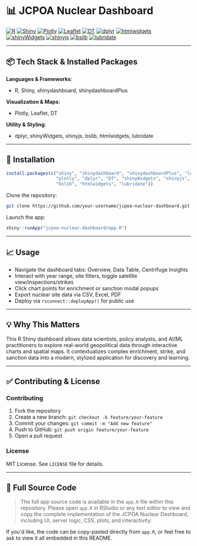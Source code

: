 # 📊 JCPOA Nuclear Dashboard

[![R](https://img.shields.io/badge/-R-276DC3?logo=r)](https://www.r-project.org/)
[![Shiny](https://img.shields.io/badge/-Shiny-1abc9c?logo=rstudio)](https://shiny.posit.co/)
[![Plotly](https://img.shields.io/badge/-Plotly-d62728)](https://plotly.com/)
[![Leaflet](https://img.shields.io/badge/-Leaflet-88cc88?logo=leaflet)](https://leafletjs.com/)
[![DT](https://img.shields.io/badge/-DT-33a02c)](https://rstudio.github.io/DT/)
[![dplyr](https://img.shields.io/badge/-dplyr-1f77b4)](https://dplyr.tidyverse.org/)
[![htmlwidgets](https://img.shields.io/badge/-htmlwidgets-9467bd)](https://www.htmlwidgets.org/)
[![shinyWidgets](https://img.shields.io/badge/-shinyWidgets-ff69b4)](https://github.com/dreamRs/shinyWidgets)
[![shinyjs](https://img.shields.io/badge/-shinyjs-006400)](https://deanattali.com/shinyjs/)
[![bslib](https://img.shields.io/badge/-bslib-5f9ea0)](https://rstudio.github.io/bslib/)
[![lubridate](https://img.shields.io/badge/-lubridate-c44e52)](https://lubridate.tidyverse.org/)

---

## 📦 Tech Stack & Installed Packages

**Languages & Frameworks**:

* R, Shiny, shinydashboard, shinydashboardPlus

**Visualization & Maps**:

* Plotly, Leaflet, DT

**Utility & Styling**:

* dplyr, shinyWidgets, shinyjs, bslib, htmlwidgets, lubridate

---

## 🔧 Installation

```r
install.packages(c("shiny", "shinydashboard", "shinydashboardPlus", "leaflet",
                   "plotly", "dplyr", "DT", "shinyWidgets", "shinyjs",
                   "bslib", "htmlwidgets", "lubridate"))
```

Clone the repository:

```bash
git clone https://github.com/your-username/jcpoa-nuclear-dashboard.git
```

Launch the app:

```r
shiny::runApp("jcpoa-nuclear-dashboard/app.R")
```

---

## 📈 Usage

* Navigate the dashboard tabs: Overview, Data Table, Centrifuge Insights
* Interact with year range, site filters, toggle satellite view/inspections/strikes
* Click chart points for enrichment or sanction modal popups
* Export nuclear site data via CSV, Excel, PDF
* Deploy via `rsconnect::deployApp()` for public use

---

## 💡 Why This Matters

This R Shiny dashboard allows data scientists, policy analysts, and AI/ML practitioners to explore real-world geopolitical data through interactive charts and spatial maps. It contextualizes complex enrichment, strike, and sanction data into a modern, stylized application for discovery and learning.

---

## ✅ Contributing & License

### Contributing

1. Fork the repository
2. Create a new branch: `git checkout -b feature/your-feature`
3. Commit your changes: `git commit -m "Add new feature"`
4. Push to GitHub: `git push origin feature/your-feature`
5. Open a pull request

### License

MIT License. See `LICENSE` file for details.

---

## 📃 Full Source Code

> The full app source code is available in the `app.R` file within this repository. Please open `app.R` in RStudio or any text editor to view and copy the complete implementation of the JCPOA Nuclear Dashboard, including UI, server logic, CSS, plots, and interactivity.

If you'd like, the code can be copy-pasted directly from `app.R`, or feel free to ask to view it all embedded in this README.


